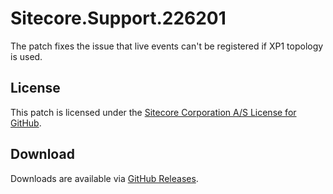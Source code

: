 # Sitecore.Support.226201
The patch fixes the issue that live events can't be registered if XP1 topology is used.

## License  
This patch is licensed under the [Sitecore Corporation A/S License for GitHub](https://github.com/sitecoresupport/Sitecore.Support.226201/blob/master/LICENSE).  

## Download  
Downloads are available via [GitHub Releases](https://github.com/sitecoresupport/Sitecore.Support.226201/releases).  
